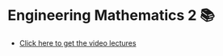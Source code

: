# Engineering Mathematics 2 📚
- [Click here to get the video lectures](https://drive.google.com/drive/folders/1Rwxk4kGlbAFQ3OQ7Ri1O4BYk-3ML_tNl?usp=sharing)